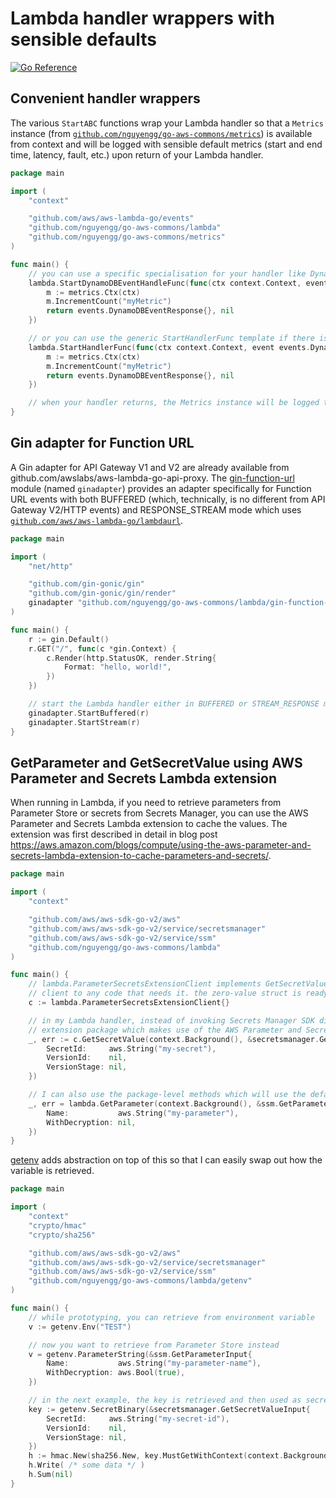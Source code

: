 # Lambda handler wrappers with sensible defaults

[![Go Reference](https://pkg.go.dev/badge/github.com/nguyengg/go-aws-commons/lambda.svg)](https://pkg.go.dev/github.com/nguyengg/go-aws-commons/lambda)

## Convenient handler wrappers

The various `StartABC` functions wrap your Lambda handler so that a `Metrics` instance (from
[`github.com/nguyengg/go-aws-commons/metrics`](../metrics)) is available from context and will be logged with sensible
default metrics (start and end time, latency, fault, etc.) upon return of your Lambda handler.

```go
package main

import (
	"context"

	"github.com/aws/aws-lambda-go/events"
	"github.com/nguyengg/go-aws-commons/lambda"
	"github.com/nguyengg/go-aws-commons/metrics"
)

func main() {
	// you can use a specific specialisation for your handler like DynamoDB stream event below.
	lambda.StartDynamoDBEventHandleFunc(func(ctx context.Context, event events.DynamoDBEvent) (events.DynamoDBEventResponse, error) {
		m := metrics.Ctx(ctx)
		m.IncrementCount("myMetric")
		return events.DynamoDBEventResponse{}, nil
	})

	// or you can use the generic StartHandlerFunc template if there isn't a specialisation.
	lambda.StartHandlerFunc(func(ctx context.Context, event events.DynamoDBEvent) (events.DynamoDBEventResponse, error) {
		m := metrics.Ctx(ctx)
		m.IncrementCount("myMetric")
		return events.DynamoDBEventResponse{}, nil
	})

	// when your handler returns, the Metrics instance will be logged to standard error stream.
}

```

## Gin adapter for Function URL

A Gin adapter for API Gateway V1 and V2 are already available from github.com/awslabs/aws-lambda-go-api-proxy.
The [gin-function-url](gin-function-url) module (named `ginadapter`) provides an adapter specifically for Function URL
events with both BUFFERED (which, technically, is no different from API Gateway V2/HTTP events) and RESPONSE_STREAM mode
which uses [`github.com/aws/aws-lambda-go/lambdaurl`](https://github.com/aws/aws-lambda-go).

```go
package main

import (
	"net/http"

	"github.com/gin-gonic/gin"
	"github.com/gin-gonic/gin/render"
	ginadapter "github.com/nguyengg/go-aws-commons/lambda/gin-function-url"
)

func main() {
	r := gin.Default()
	r.GET("/", func(c *gin.Context) {
		c.Render(http.StatusOK, render.String{
			Format: "hello, world!",
		})
	})

	// start the Lambda handler either in BUFFERED or STREAM_RESPONSE mode.
	ginadapter.StartBuffered(r)
	ginadapter.StartStream(r)
}

```

## GetParameter and GetSecretValue using AWS Parameter and Secrets Lambda extension

When running in Lambda, if you need to retrieve parameters from Parameter Store or secrets from Secrets Manager, you can
use the AWS Parameter and Secrets Lambda extension to cache the values. The extension was first described in detail in
blog post https://aws.amazon.com/blogs/compute/using-the-aws-parameter-and-secrets-lambda-extension-to-cache-parameters-and-secrets/.

```go
package main

import (
	"context"

	"github.com/aws/aws-sdk-go-v2/aws"
	"github.com/aws/aws-sdk-go-v2/service/secretsmanager"
	"github.com/aws/aws-sdk-go-v2/service/ssm"
	"github.com/nguyengg/go-aws-commons/lambda"
)

func main() {
	// lambda.ParameterSecretsExtensionClient implements GetSecretValue and GetParameter so I can substitute the
	// client to any code that needs it. the zero-value struct is ready for use.
	c := lambda.ParameterSecretsExtensionClient{}

	// in my Lambda handler, instead of invoking Secrets Manager SDK directly, I can use the client from the
	// extension package which makes use of the AWS Parameter and Secrets Lambda extension.
	_, err := c.GetSecretValue(context.Background(), &secretsmanager.GetSecretValueInput{
		SecretId:     aws.String("my-secret"),
		VersionId:    nil,
		VersionStage: nil,
	})

	// I can also use the package-level methods which will use the default client.
	_, err = lambda.GetParameter(context.Background(), &ssm.GetParameterInput{
		Name:           aws.String("my-parameter"),
		WithDecryption: nil,
	})
}

```

[getenv](getenv) adds abstraction on top of this so that I can easily swap out how the variable is retrieved.

```go
package main

import (
	"context"
	"crypto/hmac"
	"crypto/sha256"

	"github.com/aws/aws-sdk-go-v2/aws"
	"github.com/aws/aws-sdk-go-v2/service/secretsmanager"
	"github.com/aws/aws-sdk-go-v2/service/ssm"
	"github.com/nguyengg/go-aws-commons/lambda/getenv"
)

func main() {
	// while prototyping, you can retrieve from environment variable
	v := getenv.Env("TEST")

	// now you want to retrieve from Parameter Store instead
	v = getenv.ParameterString(&ssm.GetParameterInput{
		Name:           aws.String("my-parameter-name"),
		WithDecryption: aws.Bool(true),
	})

	// in the next example, the key is retrieved and then used as secret key for HMAC verification.
	key := getenv.SecretBinary(&secretsmanager.GetSecretValueInput{
		SecretId:     aws.String("my-secret-id"),
		VersionId:    nil,
		VersionStage: nil,
	})
	h := hmac.New(sha256.New, key.MustGetWithContext(context.Background()))
	h.Write( /* some data */ )
	h.Sum(nil)
}

```
